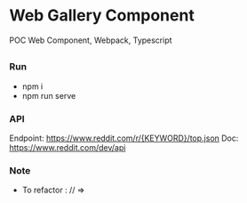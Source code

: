 # Web Gallery Component
POC Web Component, Webpack, Typescript  
## 

### Run 
- npm i
- npm run serve

### API
Endpoint: https://www.reddit.com/r/{KEYWORD}/top.json
Doc: https://www.reddit.com/dev/api


### Note
- To refactor : // => 


